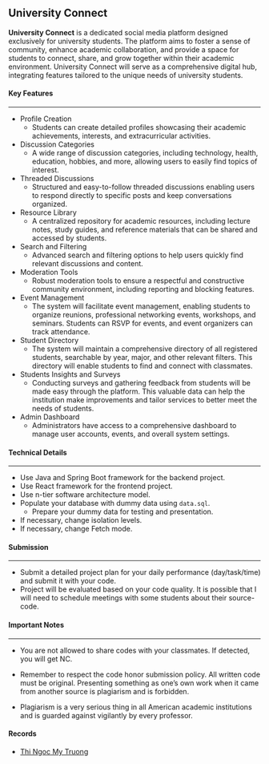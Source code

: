

## University Connect

**University Connect** is a dedicated social media platform designed exclusively for university students. The platform aims to foster a sense of community, enhance academic collaboration, and provide a space for students to connect, share, and grow together within their academic environment. University Connect will serve as a comprehensive digital hub, integrating features tailored to the unique needs of university students.

#### Key Features
--- 
* Profile Creation
    * Students can create detailed profiles showcasing their academic achievements, interests, and extracurricular activities.
* Discussion Categories
    * A wide range of discussion categories, including technology, health, education, hobbies, and more, allowing users to easily find topics of interest.
* Threaded Discussions
    * Structured and easy-to-follow threaded discussions enabling users to respond directly to specific posts and keep conversations organized.
* Resource Library
    * A centralized repository for academic resources, including lecture notes, study guides, and reference materials that can be shared and accessed by students.
* Search and Filtering
    * Advanced search and filtering options to help users quickly find relevant discussions and content.
* Moderation Tools
    * Robust moderation tools to ensure a respectful and constructive community environment, including reporting and blocking features.
* Event Management
    * The system will facilitate event management, enabling students to organize reunions, professional networking events, workshops, and seminars. Students can RSVP for events, and event organizers can track attendance.
*  Student Directory
    * The system will maintain a comprehensive directory of all registered students, searchable by year, major, and other relevant filters. This directory will enable students to find and connect with classmates.
* Students Insights and Surveys
    * Conducting surveys and gathering feedback from students will be made easy through the platform. This valuable data can help the institution make improvements and tailor services to better meet the needs of students.
* Admin Dashboard
    * Administrators have access to a comprehensive dashboard to manage user accounts, events, and overall system settings.

#### Technical Details
---
* Use Java and Spring Boot framework for the backend project.
* Use React framework for the frontend project.
* Use n-tier software architecture model.
* Populate your database with dummy data using `data.sql`.
    * Prepare your dummy data for testing and presentation.
* If necessary, change isolation levels.
* If necessary, change Fetch mode.


#### Submission
---
* Submit a detailed project plan for your daily performance (day/task/time) and submit it with your code.
* Project will be evaluated based on your code quality. It is possible that I will need to schedule meetings with some students about their source-code.

#### Important Notes
---
* You are not allowed to share codes with your classmates. If detected, you will get NC.

* Remember to respect the code honor submission policy. All written code must be original. Presenting something as one’s own work when it came from another source is plagiarism and is forbidden.

* Plagiarism is a very serious thing in all American academic institutions and is guarded against vigilantly by every professor.
 
#### Records
* [Thi Ngoc My Truong](https://drive.google.com/file/d/1zBvBRdB59MWCH23Hf1HULqp4gutvAl00/view?usp=sharing)
